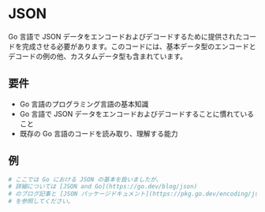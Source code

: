 # JSON

Go 言語で JSON データをエンコードおよびデコードするために提供されたコードを完成させる必要があります。このコードには、基本データ型のエンコードとデコードの例の他、カスタムデータ型も含まれています。

## 要件

- Go 言語のプログラミング言語の基本知識
- Go 言語で JSON データをエンコードおよびデコードすることに慣れていること
- 既存の Go 言語のコードを読み取り、理解する能力

## 例

```sh
# ここでは Go における JSON の基本を扱いましたが、
# 詳細については [JSON and Go](https://go.dev/blog/json)
# のブログ記事と [JSON パッケージドキュメント](https://pkg.go.dev/encoding/json)
# を参照してください。
```
